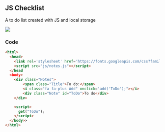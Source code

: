 ## JS Checklist
A to do list created with JS and local storage

![](https://i.imgur.com/QF8r1hd.gif)

### Code


```html
<html>
  <head>
    <link rel='stylesheet' href='https://fonts.googleapis.com/css?family=Roboto Condensed'>
    <script src="js/notes.js"></script>
  </head
  <body>
    <div class="Notes">
        <span class="Title">To do:</span>
        <i class="fa fa-plus Add" onclick="add('ToDo');"></i>
        <div class="Note" id="ToDo">To do</div>
    </div>

    <script>
      get("ToDo");
    </script>
  </body>>
</html>
```
